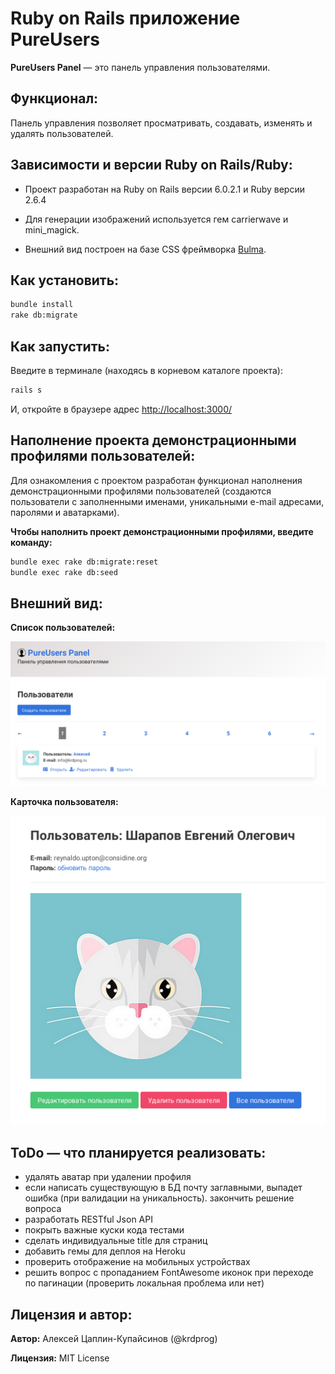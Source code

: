# Ruby on Rails приложение PureUsers

**PureUsers Panel** &mdash; это панель управления пользователями.

## Функционал:

Панель управления позволяет просматривать, создавать, изменять и удалять пользователей.

## Зависимости и версии Ruby on Rails/Ruby:

- Проект разработан на Ruby on Rails версии 6.0.2.1 и Ruby версии 2.6.4

- Для генерации изображений используется гем carrierwave и mini_magick.

- Внешний вид построен на базе CSS фреймворка [Bulma](https://bulma.io/).

## Как установить:

```bash
bundle install
rake db:migrate
```

## Как запустить:

Введите в терминале (находясь в корневом каталоге проекта):

```bash
rails s
```

И, откройте в браузере адрес [http://localhost:3000/](http://localhost:3000/)

## Наполнение проекта демонстрационными профилями пользователей:

Для ознакомления с проектом разработан функционал наполнения демонстрационными профилями пользователей (создаются пользователи с заполненными именами, уникальными e-mail адресами, паролями и аватарками).

**Чтобы наполнить проект демонстрационными профилями, введите команду:**

```bash
bundle exec rake db:migrate:reset
bundle exec rake db:seed
```

## Внешний вид:

**Список пользователей:**

![список пользователей](readme/readme_01.png)

**Карточка пользователя:**

![карточка пользователя](readme/readme_02.png)

## ToDo &mdash; что планируется реализовать:

- удалять аватар при удалении профиля
- если написать существующую в БД почту заглавными, выпадет ошибка (при валидации на уникальность). закончить решение вопроса
- разработать RESTful Json API
- покрыть важные куски кода тестами
- сделать индивидуальные title для страниц
- добавить гемы для деплоя на Heroku
- проверить отображение на мобильных устройствах
- решить вопрос с пропаданием FontAwesome иконок при переходе по пагинации (проверить локальная проблема или нет)


## Лицензия и автор:

**Автор:** Алексей Цаплин-Купайсинов (@krdprog)

**Лицензия:** MIT License
